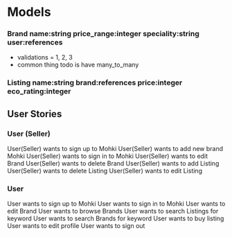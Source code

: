 # Models

### Brand name:string price_range:integer speciality:string user:references 
- validations = 1, 2, 3 
- common thing todo is have many_to_many 
### Listing name:string brand:references price:integer eco_rating:integer 

## User Stories 

### User (Seller)

User(Seller) wants to sign up to Mohki
User(Seller) wants to add new brand Mohki
User(Seller) wants to sign in to Mohki
User(Seller) wants to edit Brand 
User(Seller) wants to delete Brand
User(Seller) wants to add Listing
User(Seller) wants to delete Listing
User(Seller) wants to edit Listing

### User

User wants to sign up to Mohki
User wants to sign in to Mohki
User wants to edit Brand 
User wants to browse Brands
User wants to search Listings for keyword
User wants to search Brands for keyword
User wants to buy listing
User wants to edit profile
User wants to sign out 

